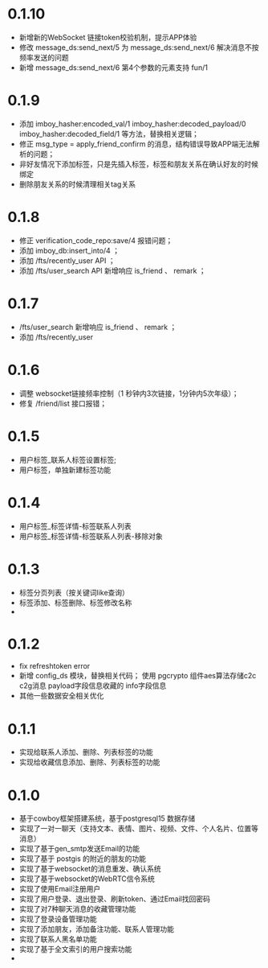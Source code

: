
# 0.1.10
* 新增新的WebSocket 链接token校验机制，提示APP体验
* 修改 message_ds:send_next/5 为 message_ds:send_next/6 解决消息不按频率发送的问题
* 新增 message_ds:send_next/6 第4个参数的元素支持 fun/1

# 0.1.9
* 添加 imboy_hasher:encoded_val/1 imboy_hasher:decoded_payload/0 imboy_hasher:decoded_field/1 等方法，替换相关逻辑；
* 修正 msg_type = apply_friend_confirm 的消息，结构错误导致APP端无法解析的问题；
* 非好友情况下添加标签，只是先插入标签，标签和朋友关系在确认好友的时候绑定
* 删除朋友关系的时候清理相关tag关系

# 0.1.8
* 修正 verification_code_repo:save/4 报错问题；
* 添加 imboy_db:insert_into/4 ；
* 添加 /fts/recently_user API ；
* 添加 /fts/user_search API 新增响应 is_friend 、 remark ；

# 0.1.7
* /fts/user_search 新增响应 is_friend 、 remark ；
* 添加 /fts/recently_user

# 0.1.6
* 调整 websocket链接频率控制（1 秒钟内3次链接，1分钟内5次年级）；
* 修复 /friend/list 接口报错；

# 0.1.5
* 用户标签_联系人标签设置标签;
* 用户标签，单独新建标签功能

# 0.1.4
* 用户标签_标签详情-标签联系人列表
* 用户标签_标签详情-标签联系人列表-移除对象

# 0.1.3
* 标签分页列表（按关键词like查询）
* 标签添加、标签删除、标签修改名称
*

# 0.1.2
* fix refreshtoken error
* 新增 config_ds 模块，替换相关代码； 使用 pgcrypto 组件aes算法存储c2c c2g消息 payload字段信息收藏的 info字段信息
* 其他一些数据安全相关优化

# 0.1.1
* 实现给联系人添加、删除、列表标签的功能
* 实现给收藏信息添加、删除、列表标签的功能

# 0.1.0
* 基于cowboy框架搭建系统，基于postgresql15 数据存储
* 实现了一对一聊天（支持文本、表情、图片、视频、文件、个人名片、位置等消息）
* 实现了基于gen_smtp发送Email的功能
* 实现了基于 postgis  的附近的朋友的功能
* 实现了基于websocket的消息重发、确认系统
* 实现了基于websocket的WebRTC信令系统
* 实现了使用Email注册用户
* 实现了用户登录、退出登录、刷新token、通过Email找回密码
* 实现了对7种聊天消息的收藏管理功能
* 实现了登录设备管理功能
* 实现了添加朋友，添加备注功能、联系人管理功能
* 实现了联系人黑名单功能
* 实现了基于全文索引的用户搜索功能
*
